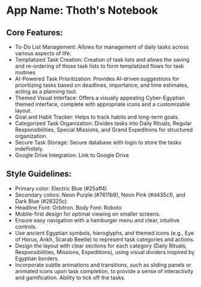 # **App Name**: Thoth's Notebook

## Core Features:

- To-Do List Management: Allows for management of daily tasks across various aspects of life.
- Templatized Task Creation: Creation of task lists and allows the saving and re-ordering of those task lists to form templatized flows for task routines
- AI-Powered Task Prioritization: Provides AI-driven suggestions for prioritizing tasks based on deadlines, importance, and time estimates, acting as a planning tool.
- Themed Visual Interface: Offers a visually appealing Cyber-Egyptian themed interface, complete with appropriate icons and a customizable layout.
- Goal and Habit Tracker: Helps to track habits and long-term goals.
- Categorized Task Organization: Divides tasks into Daily Rituals, Regular Responsibilities, Special Missions, and Grand Expeditions for structured organization.
- Secure Task Storage: Secure database with login to store the tasks indefinitely.
- Google Drive Integration: Link to Google Drive

## Style Guidelines:

- Primary color: Electric Blue (#25aff4)
- Secondary colors: Neon Purple (#7611b9), Neon Pink (#d435c1), and Dark Blue (#28325c)
- Headline Font: Orbitron. Body Font: Roboto
- Mobile-first design for optimal viewing on smaller screens.
- Ensure easy navigation with a hamburger menu and clear, intuitive controls.
- Use ancient Egyptian symbols, hieroglyphs, and themed icons (e.g., Eye of Horus, Ankh, Scarab Beetle) to represent task categories and actions.
- Design the layout with clear sections for each category (Daily Rituals, Responsibilities, Missions, Expeditions), using visual dividers inspired by Egyptian borders.
- Incorporate subtle animations and transitions, such as sliding panels or animated icons upon task completion, to provide a sense of interactivity and gamification. Ability to tick off the tasks.
